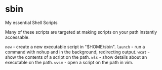 # sbin
My essential Shell Scripts

Many of these scripts are targeted at making scripts on your path instantly accessable.

`new` - create a new executable script in "$HOME/sbin".
`launch` - run a command with nohup and in the background, redirecting output.
`wcat` - show the contents of a script on the path.
`wls` - show details about an executable on the path.
`wvim` - open a script on the path in vim.
